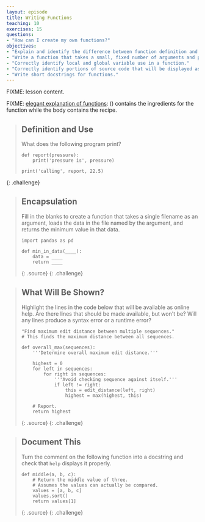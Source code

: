 ```yaml
---
layout: episode
title: Writing Functions
teaching: 10
exercises: 15
questions:
- "How can I create my own functions?"
objectives:
- "Explain and identify the difference between function definition and function call."
- "Write a function that takes a small, fixed number of arguments and producing a single result."
- "Correctly identify local and global variable use in a function."
- "Correctly identify portions of source code that will be displayed as online help, and in particular distinguish docstrings from comments."
- "Write short docstrings for functions."
---
```

FIXME: lesson content.

FIXME: [elegant explanation of functions](https://twitter.com/minisciencegirl/status/693486088963272705):
() contains the ingredients for the function while the body contains the recipe.

> ## Definition and Use
> 
> What does the following program print?
> 
> ~~~
> def report(pressure):
>     print('pressure is', pressure)
> 
> print('calling', report, 22.5)
{: .challenge}

> ## Encapsulation
> 
> Fill in the blanks to create a function
> that takes a single filename as an argument,
> loads the data in the file named by the argument,
> and returns the minimum value in that data.
> 
> ~~~
> import pandas as pd
> 
> def min_in_data(____):
>     data = ____
>     return ____
> ~~~
> {: .source}
{: .challenge}

> ## What Will Be Shown?
> 
> Highlight the lines in the code below that will be available as online help.
> Are there lines that should be made available, but won't be?
> Will any lines produce a syntax error or a runtime error?
> 
> ~~~
> "Find maximum edit distance between multiple sequences."
> # This finds the maximum distance between all sequences.
> 
> def overall_max(sequences):
>     '''Determine overall maximum edit distance.'''
> 
>     highest = 0
>     for left in sequences:
>         for right in sequences:
>             '''Avoid checking sequence against itself.'''
>             if left != right:
>                 this = edit_distance(left, right)
>                 highest = max(highest, this)
> 
>     # Report.
>     return highest
> ~~~
> {: .source}
{: .challenge}

> ## Document This
> 
> Turn the comment on the following function into a docstring
> and check that `help` displays it properly.
> 
> ~~~
> def middle(a, b, c):
>     # Return the middle value of three.
>     # Assumes the values can actually be compared.
>     values = [a, b, c]
>     values.sort()
>     return values[1]
> ~~~
> {: .source}
{: .challenge}
